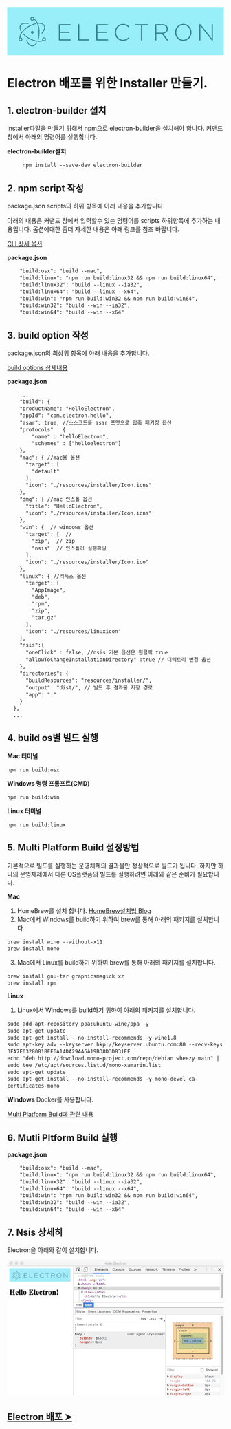 <img src="ASSETS/electron.png" alt="JavaScript">

# Electron 배포를 위한 Installer 만들기.

## 1. electron-builder 설치

installer파일을 만들기 위해서 npm으로 electron-builder을 설치해야 합니다.
커맨드 창에서 아래의 명령어를 실행합니다.

**electron-builder설치**
```
     npm install --save-dev electron-builder
```
## 2. npm script 작성

package.json scripts의 하위 항목에 아래 내용을 추가합니다.

아래의 내용은 커맨드 창에서 입력할수 있는 명령어를 scripts 하위항목에 추가하는 내용입니다. 옵션에대한 좀더 자세한 내용은 아래 링크를 참조 바랍니다.

[CLI 상세 옵션](https://github.com/electron-userland/electron-builder#cli-usage)

**package.json**
```
    "build:osx": "build --mac",
    "build:linux": "npm run build:linux32 && npm run build:linux64",
    "build:linux32": "build --linux --ia32",
    "build:linux64": "build --linux --x64",
    "build:win": "npm run build:win32 && npm run build:win64", 
    "build:win32": "build --win --ia32",
    "build:win64": "build --win --x64"
```

## 3. build option 작성

package.json의 최상위 항목에 아래 내용을 추가합니다.

[build options 상세내용](https://github.com/electron-userland/electron-builder/wiki/Options)

**package.json**
```
    ...
    "build": {
    "productName": "HelloElectron",
    "appId": "com.electron.hello",
    "asar": true, //소스코드를 asar 포맷으로 압축 패키징 옵션
    "protocols" : {
        "name" : "helloElectron",
        "schemes" : ["helloelectron"]
    },
    "mac": { //mac용 옵션
      "target": [
        "default"
      ],
      "icon": "./resources/installer/Icon.icns"
    },
    "dmg": { //mac 인스톨 옵션
      "title": "HelloElectron",
      "icon": "./resources/installer/Icon.icns"
    },
    "win": {  // windows 옵션
      "target": [  //
        "zip",  // zip
        "nsis"  // 인스톨러 실행파일
      ],
      "icon": "./resources/installer/Icon.ico"
    },
    "linux": { //리눅스 옵션
      "target": [
        "AppImage", 
        "deb",
        "rpm",
        "zip",
        "tar.gz"
      ],
      "icon": "./resources/linuxicon"
    },
    "nsis":{
      "oneClick" : false, //nsis 기본 옵션은 원클릭 true
      "allowToChangeInstallationDirectory" :true // 디렉토리 변경 옵션
    },
    "directories": {
      "buildResources": "resources/installer/",
      "output": "dist/", // 빌드 후 결과물 저장 경로
      "app": "."
    }
  },
  ...
```
## 4. build os별 빌드 실행

**Mac 터미널**
```
npm run build:osx
```
**Windows 명령 프롬프트(CMD)**
```
npm run build:win
```
**Linux 터미널**
```
npm run build:linux
```
## 5. Multi Platform Build 설정방법
기본적으로 빌드를 실행하는 운영체제의 결과물만 정상적으로 빌드가 됩니다. 하지만 하나의 운영체제에서 다른 OS플랫폼의 빌드를 실행하려면 아래와 같은 준비가 필요합니다.

**Mac**
1. HomeBrew를 설치 합니다. [HomeBrew설치법 Blog](http://humble.tistory.com/26)
2. Mac에서 Windows를 build하기 위하여 brew를 통해 아래의 패키지를 설치합니다.
```
brew install wine --without-x11
brew install mono
```
3. Mac에서 Linux를 build하기 위하여 brew를 통해 아래의 패키지를 설치합니다.
```
brew install gnu-tar graphicsmagick xz
brew install rpm
```
**Linux**
1. Linux에서 Windows를 build하기 위하여 아래의 패키지를 설치합니다.

```
sudo add-apt-repository ppa:ubuntu-wine/ppa -y
sudo apt-get update
sudo apt-get install --no-install-recommends -y wine1.8
sudo apt-key adv --keyserver hkp://keyserver.ubuntu.com:80 --recv-keys 3FA7E0328081BFF6A14DA29AA6A19B38D3D831EF
echo "deb http://download.mono-project.com/repo/debian wheezy main" | sudo tee /etc/apt/sources.list.d/mono-xamarin.list
sudo apt-get update
sudo apt-get install --no-install-recommends -y mono-devel ca-certificates-mono
```

**Windows**
Docker를 사용합니다.

[Multi Platform Build에 관련 내용](https://github.com/electron-userland/electron-builder/wiki/Multi-Platform-Build)

## 6. Mutli Pltform Build 실행

**package.json**
```
    "build:osx": "build --mac",
    "build:linux": "npm run build:linux32 && npm run build:linux64",
    "build:linux32": "build --linux --ia32",
    "build:linux64": "build --linux --x64",
    "build:win": "npm run build:win32 && npm run build:win64", 
    "build:win32": "build --win --ia32",
    "build:win64": "build --win --x64"
```

## 7. Nsis 상세히

Electron을 아래와 같이 설치합니다.

<img src="ASSETS/screenshot.png">
    
## [Electron 배포 ➤](https://github.com/cionman/03_Electron_Distribution) 


 



